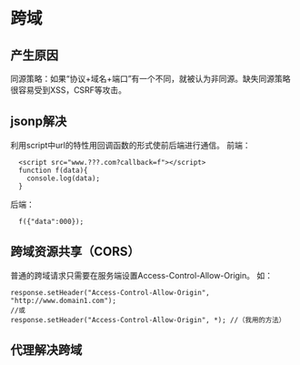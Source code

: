 # 跨域
## 产生原因
同源策略：如果“协议+域名+端口”有一个不同，就被认为非同源。缺失同源策略很容易受到XSS，CSRF等攻击。
## jsonp解决
利用script中url的特性用回调函数的形式使前后端进行通信。
前端：
```
  <script src="www.???.com?callback=f"></script>
  function f(data){
    console.log(data);
  }
```
后端：
```
  f({"data":000});
```
## 跨域资源共享（CORS）
普通的跨域请求只需要在服务端设置Access-Control-Allow-Origin。
如：
```
response.setHeader("Access-Control-Allow-Origin", "http://www.domain1.com"); 
//或
response.setHeader("Access-Control-Allow-Origin", *); //（我用的方法）
```
## 代理解决跨域
